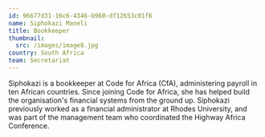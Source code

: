 ```yaml
---
id: 96677d31-16c6-4346-b960-df12653c01f6
name: Siphokazi Maneli
title: Bookkeeper
thumbnail:
  src: /images/image8.jpg
country: South Africa
team: Secretariat
---
```


Siphokazi is a bookkeeper at Code for Africa (CfA), administering payroll in ten African countries. Since joining Code for Africa, she has helped build the organisation's financial systems from the ground up. Siphokazi previously worked as a financial administrator at Rhodes University, and  was part of the management team who coordinated the Highway Africa Conference.
